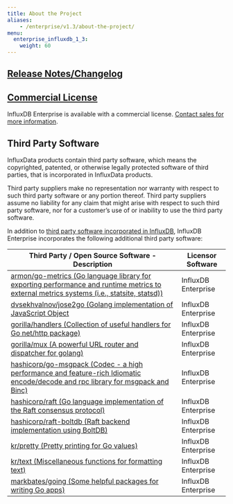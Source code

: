 ```yaml
---
title: About the Project
aliases:
    - /enterprise/v1.3/about-the-project/
menu:
  enterprise_influxdb_1_3:
    weight: 60
---
```


## [Release Notes/Changelog](/enterprise_influxdb/v1.3/about-the-project/release-notes-changelog/)

## [Commercial License](https://www.influxdata.com/legal/slsa/) 
InfluxDB Enterprise is available with a commercial license.  [Contact sales for more information](https://www.influxdata.com/contact-sales/).

## Third Party Software
InfluxData products contain third party software, which means the copyrighted, patented, or otherwise legally protected
software of third parties, that is incorporated in InfluxData products.

Third party suppliers make no representation nor warranty with respect to such third party software or any portion thereof. 
Third party suppliers assume no liability for any claim that might arise with respect to such third party software, nor for a
customer’s use of or inability to use the third party software. 

In addition to [third party software incorporated in InfluxDB](http://docs.influxdata.com/influxdb/v1.4/about_the_project/#third_party), InfluxDB Enterprise incorporates the following additional third party software:

| Third Party / Open Source Software - Description | Licensor Software   |
| ---------------------------------------- | ------------------- |
| [armon/go-metrics (Go language library for exporting performance and runtime metrics to external metrics systems (i.e., statsite, statsd))](https://github.com/armon/go-metrics) | InfluxDB Enterprise |
| [dvsekhvalnov/jose2go (Golang implementation of JavaScript Object](https://github.com/dvsekhvalnov/jose2go) | InfluxDB Enterprise |
| [gorilla/handlers (Collection of useful handlers for Go net/http package)](https://github.com/gorilla/handlers) | InfluxDB Enterprise |
| [gorilla/mux (A powerful URL router and dispatcher for golang)](https://github.com/gorilla/mux) | InfluxDB Enterprise |
| [hashicorp/go-msgpack (Codec - a high performance and feature-rich Idiomatic encode/decode and rpc library for msgpack and Binc)](https://github.com/hashicorp/go-msgpack) | InfluxDB Enterprise |
| [hashicorp/raft (Go language implementation of the Raft consensus protocol)](https://github.com/hashicorp/raft) | InfluxDB Enterprise |
| [hashicorp/raft-boltdb (Raft backend implementation using BoltDB)](https://github.com/hashicorp/raft-boltdb) | InfluxDB Enterprise |
| [kr/pretty (Pretty printing for Go values)](https://github.com/kr/pretty) | InfluxDB Enterprise |
| [kr/text (Miscellaneous functions for formatting text)](https://github.com/kr/text) | InfluxDB Enterprise |
| [markbates/going (Some helpful packages for writing Go apps)](https://github.com/markbates/going) | InfluxDB Enterprise |
